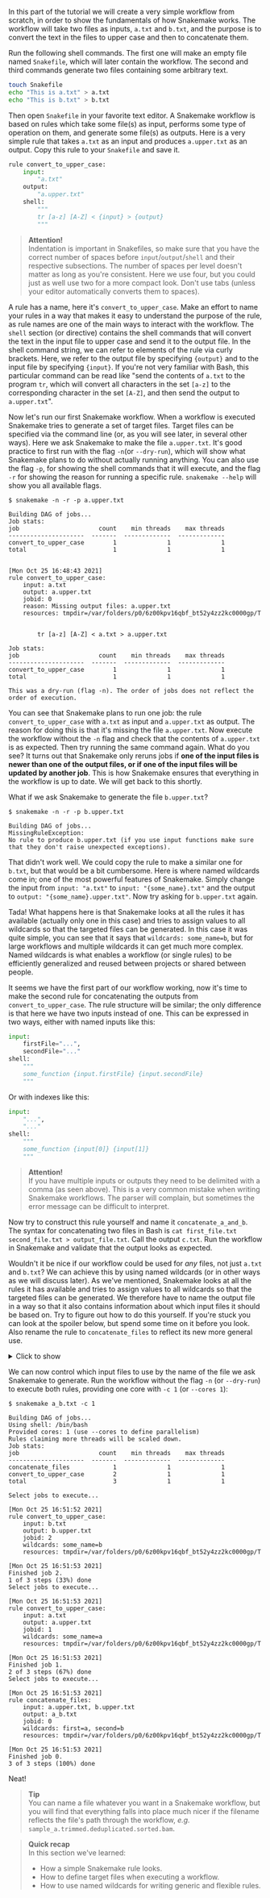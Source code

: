 In this part of the tutorial we will create a very simple workflow from
scratch, in order to show the fundamentals of how Snakemake works. The workflow
will take two files as inputs, `a.txt` and `b.txt`, and the purpose is to
convert the text in the files to upper case and then to concatenate them.

Run the following shell commands. The first one will make an empty file named
`Snakefile`, which will later contain the workflow. The second and third
commands generate two files containing some arbitrary text.

```bash
touch Snakefile
echo "This is a.txt" > a.txt
echo "This is b.txt" > b.txt
```

Then open `Snakefile` in your favorite text editor. A Snakemake workflow is based on
rules which take some file(s) as input, performs some type of operation on
them, and generate some file(s) as outputs. Here is a very simple rule that
takes `a.txt` as an input and produces `a.upper.txt` as an output. Copy this
rule to your `Snakefile` and save it.

```python
rule convert_to_upper_case:
    input:
        "a.txt"
    output:
        "a.upper.txt"
    shell:
        """
        tr [a-z] [A-Z] < {input} > {output}
        """
```

> **Attention!** <br>
> Indentation is important in Snakefiles, so make sure that you have the
> correct number of spaces before `input`/`output`/`shell` and their
> respective subsections. The number of spaces per level doesn't matter as
> long as you're consistent. Here we use four, but you could just as well use
> two for a more compact look. Don't use tabs (unless your editor
> automatically converts them to spaces).

A rule has a name, here it's `convert_to_upper_case`. Make an effort to name
your rules in a way that makes it easy to understand the purpose of the rule,
as rule names are one of the main ways to interact with the workflow. The
`shell` section (or directive) contains the shell commands that will convert the 
text in the input file to upper case and send it to the output file. In the shell 
command string, we can refer to elements of the rule via curly brackets. Here, we 
refer to the output file by specifying `{output}` and to the input file by 
specifying `{input}`. If you're not very familiar with Bash, this particular 
command can be read like "send the contents of `a.txt` to the program `tr`, which 
will convert all characters in the set `[a-z]` to the corresponding character in 
the set `[A-Z]`, and then send the output to `a.upper.txt`".

Now let's run our first Snakemake workflow. When a workflow is executed
Snakemake tries to generate a set of target files. Target files can be
specified via the command line (or, as you will see later, in several other
ways). Here we ask Snakemake to make the file `a.upper.txt`. It's good practice
to first run with the flag `-n`(or `--dry-run`), which will show what Snakemake
plans to do without actually running anything. You can also use the flag `-p`,
for showing the shell commands that it will execute, and the flag `-r` for
showing the reason for running a specific rule. `snakemake --help` will show
you all available flags.

```no-highlight
$ snakemake -n -r -p a.upper.txt

Building DAG of jobs...
Job stats:
job                      count    min threads    max threads
---------------------  -------  -------------  -------------
convert_to_upper_case        1              1              1
total                        1              1              1


[Mon Oct 25 16:48:43 2021]
rule convert_to_upper_case:
    input: a.txt
    output: a.upper.txt
    jobid: 0
    reason: Missing output files: a.upper.txt
    resources: tmpdir=/var/folders/p0/6z00kpv16qbf_bt52y4zz2kc0000gp/T


        tr [a-z] [A-Z] < a.txt > a.upper.txt
        
Job stats:
job                      count    min threads    max threads
---------------------  -------  -------------  -------------
convert_to_upper_case        1              1              1
total                        1              1              1

This was a dry-run (flag -n). The order of jobs does not reflect the order of execution.
```

You can see that Snakemake plans to run one job: the rule `convert_to_upper_case`
with `a.txt` as input and `a.upper.txt` as output. The reason for doing this is
that it's missing the file `a.upper.txt`. Now execute the workflow without the
`-n` flag and check that the contents of `a.upper.txt` is as expected. Then try
running the same command again. What do you see? It turns out that Snakemake
only reruns jobs if **one of the input files is newer than one of the output
files, or if one of the input files will be updated by another job**. This is
how Snakemake ensures that everything in the workflow is up to date. We will
get back to this shortly.

What if we ask Snakemake to generate the file `b.upper.txt`?

```no-highlight
$ snakemake -n -r -p b.upper.txt

Building DAG of jobs...
MissingRuleException:
No rule to produce b.upper.txt (if you use input functions make sure that they don't raise unexpected exceptions).
```

That didn't work well. We could copy the rule to make a similar one for
`b.txt`, but that would be a bit cumbersome. Here is where named wildcards come
in; one of the most powerful features of Snakemake. Simply change the input
from `input: "a.txt"` to `input: "{some_name}.txt"` and the output to `output:
"{some_name}.upper.txt"`. Now try asking for `b.upper.txt` again.

Tada! What happens here is that Snakemake looks at all the rules it has
available (actually only one in this case) and tries to assign values to all
wildcards so that the targeted files can be generated. In this case it was
quite simple, you can see that it says that `wildcards: some_name=b`, but for
large workflows and multiple wildcards it can get much more complex. Named
wildcards is what enables a workflow (or single rules) to be efficiently
generalized and reused between projects or shared between people.

It seems we have the first part of our workflow working, now it's time to make
the second rule for concatenating the outputs from `convert_to_upper_case`. The
rule structure will be similar; the only difference is that here we have two
inputs instead of one. This can be expressed in two ways, either with named
inputs like this:

```python
input:
    firstFile="...",
    secondFile="..."
shell:
    """
    some_function {input.firstFile} {input.secondFile}
    """
```

Or with indexes like this:

```python
input:
    "...",
    "..."
shell:
    """
    some_function {input[0]} {input[1]}
    """
```

> **Attention!** <br>
> If you have multiple inputs or outputs they need to be delimited with
> a comma (as seen above). This is a very common mistake when writing
> Snakemake workflows. The parser will complain, but sometimes the error
> message can be difficult to interpret.

Now try to construct this rule yourself and name it `concatenate_a_and_b`. 
The syntax for concatenating two files in Bash is 
`cat first_file.txt second_file.txt > output_file.txt`. Call the output `c.txt`.
Run the workflow in Snakemake and validate that the output looks as expected.

Wouldn't it be nice if our workflow could be used for _any_ files, not just
`a.txt` and `b.txt`? We can achieve this by using named wildcards (or in other
ways as we will discuss later). As we've mentioned, Snakemake looks at all the
rules it has available and tries to assign values to all wildcards so that the
targeted files can be generated. We therefore have to name the output file in
a way so that it also contains information about which input files it should be
based on. Try to figure out how to do this yourself. If you're stuck you can
look at the spoiler below, but spend some time on it before you look. Also
rename the rule to `concatenate_files` to reflect its new more general use.

<details>
<summary> Click to show </summary>

```python
rule concatenate_files:
    input:
        "{first}.upper.txt",
        "{second}.upper.txt"
    output:
        "{first}_{second}.txt"
    shell:
        """
        cat {input[0]} {input[1]} > {output}
        """
```

</details>

We can now control which input files to use by the name of the file we ask
Snakemake to generate. Run the workflow without the flag `-n` (or `--dry-run`)
to execute both rules, providing one core with `-c 1` (or `--cores 1`):

```no-highlight
$ snakemake a_b.txt -c 1

Building DAG of jobs...
Using shell: /bin/bash
Provided cores: 1 (use --cores to define parallelism)
Rules claiming more threads will be scaled down.
Job stats:
job                      count    min threads    max threads
---------------------  -------  -------------  -------------
concatenate_files            1              1              1
convert_to_upper_case        2              1              1
total                        3              1              1

Select jobs to execute...

[Mon Oct 25 16:51:52 2021]
rule convert_to_upper_case:
    input: b.txt
    output: b.upper.txt
    jobid: 2
    wildcards: some_name=b
    resources: tmpdir=/var/folders/p0/6z00kpv16qbf_bt52y4zz2kc0000gp/T

[Mon Oct 25 16:51:53 2021]
Finished job 2.
1 of 3 steps (33%) done
Select jobs to execute...

[Mon Oct 25 16:51:53 2021]
rule convert_to_upper_case:
    input: a.txt
    output: a.upper.txt
    jobid: 1
    wildcards: some_name=a
    resources: tmpdir=/var/folders/p0/6z00kpv16qbf_bt52y4zz2kc0000gp/T

[Mon Oct 25 16:51:53 2021]
Finished job 1.
2 of 3 steps (67%) done
Select jobs to execute...

[Mon Oct 25 16:51:53 2021]
rule concatenate_files:
    input: a.upper.txt, b.upper.txt
    output: a_b.txt
    jobid: 0
    wildcards: first=a, second=b
    resources: tmpdir=/var/folders/p0/6z00kpv16qbf_bt52y4zz2kc0000gp/T

[Mon Oct 25 16:51:53 2021]
Finished job 0.
3 of 3 steps (100%) done
```

Neat!

> **Tip** <br>
> You can name a file whatever you want in a Snakemake workflow, but you will
> find that everything falls into place much nicer if the filename reflects
> the file's path through the workflow, *e.g.* `sample_a.trimmed.deduplicated.sorted.bam`.

> **Quick recap** <br>
> In this section we've learned:
>
> - How a simple Snakemake rule looks.
> - How to define target files when executing a workflow.
> - How to use named wildcards for writing generic and flexible rules.
